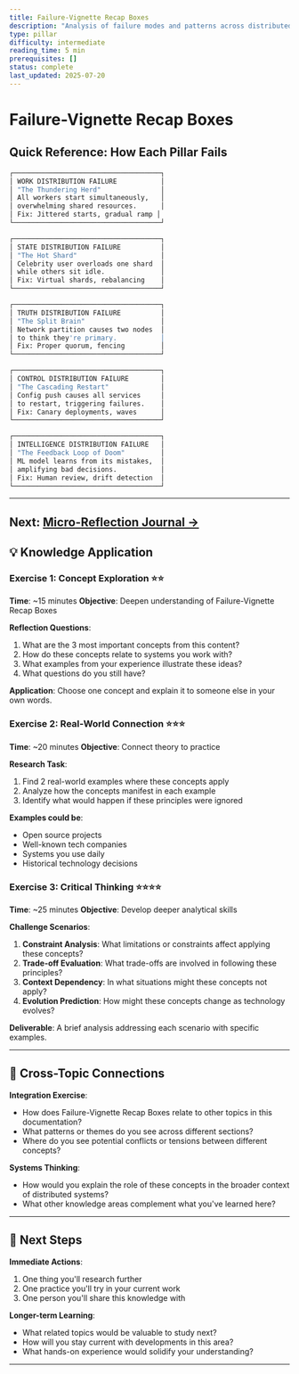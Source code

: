```yaml
---
title: Failure-Vignette Recap Boxes
description: "Analysis of failure modes and patterns across distributed systems"
type: pillar
difficulty: intermediate
reading_time: 5 min
prerequisites: []
status: complete
last_updated: 2025-07-20
---
```



# Failure-Vignette Recap Boxes

## Quick Reference: How Each Pillar Fails

```dockerfile
┌─────────────────────────────────────┐
│ WORK DISTRIBUTION FAILURE           │
│ "The Thundering Herd"               │
│ All workers start simultaneously,   │
│ overwhelming shared resources.      │
│ Fix: Jittered starts, gradual ramp │
└─────────────────────────────────────┘

┌─────────────────────────────────────┐
│ STATE DISTRIBUTION FAILURE          │
│ "The Hot Shard"                     │
│ Celebrity user overloads one shard  │
│ while others sit idle.              │
│ Fix: Virtual shards, rebalancing    │
└─────────────────────────────────────┘

┌─────────────────────────────────────┐
│ TRUTH DISTRIBUTION FAILURE          │
│ "The Split Brain"                   │
│ Network partition causes two nodes  │
│ to think they're primary.           │
│ Fix: Proper quorum, fencing         │
└─────────────────────────────────────┘

┌─────────────────────────────────────┐
│ CONTROL DISTRIBUTION FAILURE        │
│ "The Cascading Restart"             │
│ Config push causes all services     │
│ to restart, triggering failures.    │
│ Fix: Canary deployments, waves      │
└─────────────────────────────────────┘

┌─────────────────────────────────────┐
│ INTELLIGENCE DISTRIBUTION FAILURE   │
│ "The Feedback Loop of Doom"         │
│ ML model learns from its mistakes,  │
│ amplifying bad decisions.           │
│ Fix: Human review, drift detection  │
└─────────────────────────────────────┘
```

---

**Next**: [Micro-Reflection Journal →](reflection-journal.md)
---

## 💡 Knowledge Application

### Exercise 1: Concept Exploration ⭐⭐
**Time**: ~15 minutes
**Objective**: Deepen understanding of Failure-Vignette Recap Boxes

**Reflection Questions**:
1. What are the 3 most important concepts from this content?
2. How do these concepts relate to systems you work with?
3. What examples from your experience illustrate these ideas?
4. What questions do you still have?

**Application**: Choose one concept and explain it to someone else in your own words.

### Exercise 2: Real-World Connection ⭐⭐⭐
**Time**: ~20 minutes
**Objective**: Connect theory to practice

**Research Task**:
1. Find 2 real-world examples where these concepts apply
2. Analyze how the concepts manifest in each example
3. Identify what would happen if these principles were ignored

**Examples could be**:
- Open source projects
- Well-known tech companies
- Systems you use daily
- Historical technology decisions

### Exercise 3: Critical Thinking ⭐⭐⭐⭐
**Time**: ~25 minutes
**Objective**: Develop deeper analytical skills

**Challenge Scenarios**:
1. **Constraint Analysis**: What limitations or constraints affect applying these concepts?
2. **Trade-off Evaluation**: What trade-offs are involved in following these principles?
3. **Context Dependency**: In what situations might these concepts not apply?
4. **Evolution Prediction**: How might these concepts change as technology evolves?

**Deliverable**: A brief analysis addressing each scenario with specific examples.

---

## 🔗 Cross-Topic Connections

**Integration Exercise**:
- How does Failure-Vignette Recap Boxes relate to other topics in this documentation?
- What patterns or themes do you see across different sections?
- Where do you see potential conflicts or tensions between different concepts?

**Systems Thinking**:
- How would you explain the role of these concepts in the broader context of distributed systems?
- What other knowledge areas complement what you've learned here?

---

## 🎯 Next Steps

**Immediate Actions**:
1. One thing you'll research further
2. One practice you'll try in your current work
3. One person you'll share this knowledge with

**Longer-term Learning**:
- What related topics would be valuable to study next?
- How will you stay current with developments in this area?
- What hands-on experience would solidify your understanding?

---
